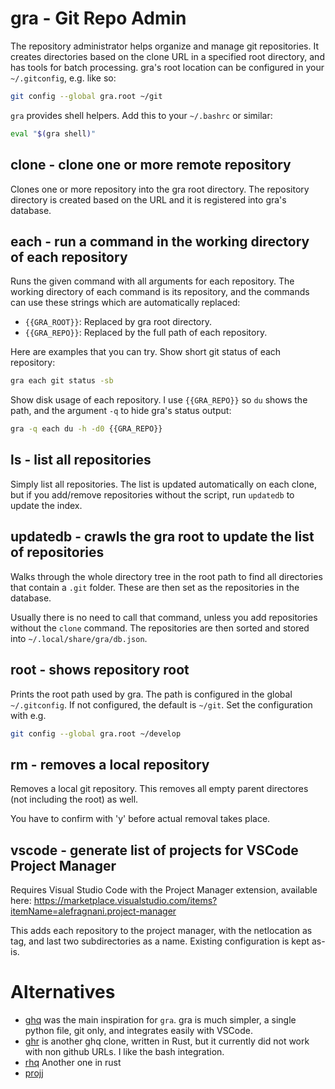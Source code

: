 # gra - Git Repo Admin

The repository administrator helps organize and manage git repositories. It creates directories
based on the clone URL in a specified root directory, and has tools for batch processing.
gra's root location can be configured in your `~/.gitconfig`, e.g. like so:

```sh
git config --global gra.root ~/git
```

`gra` provides shell helpers. Add this to your `~/.bashrc` or similar:

```sh
eval "$(gra shell)"
```

## clone - clone one or more remote repository

Clones one or more repository into the gra root directory. The
repository directory is created based on the URL and it is registered into
gra's database.

## each - run a command in the working directory of each repository

Runs the given command with all arguments for each repository. The working directory of each command
is its repository, and the commands can use these strings which are automatically replaced:

* `{{GRA_ROOT}}`: Replaced by gra root directory.
* `{{GRA_REPO}}`: Replaced by the full path of each repository.

Here are examples that you can try. Show short git status of each repository:

```sh
gra each git status -sb
```

Show disk usage of each repository. I use `{{GRA_REPO}}` so `du` shows the path, and the argument `-q`
to hide gra's status output:

```sh
gra -q each du -h -d0 {{GRA_REPO}}
```

## ls - list all repositories

Simply list all repositories. The list is updated automatically on each clone,
but if you add/remove repositories without the script, run `updatedb` to
update the index.

## updatedb - crawls the gra root to update the list of repositories

Walks through the whole directory tree in the root path to find all
directories that contain a `.git` folder. These are then set as the repositories
in the database.

Usually there is no need to call that command, unless you add repositories without
the `clone` command. The repositories are then sorted and stored into
`~/.local/share/gra/db.json`.

## root - shows repository root

Prints the root path used by gra. The path is configured in the global
`~/.gitconfig`. If not configured, the default is `~/git`. Set the
configuration with e.g.

```sh
git config --global gra.root ~/develop
```

## rm - removes a local repository

Removes a local git repository. This removes all empty parent directores (not including
the root) as well.

You have to confirm with 'y' before actual removal takes place.

## vscode - generate list of projects for VSCode Project Manager

Requires Visual Studio Code with the Project Manager extension, available here:
https://marketplace.visualstudio.com/items?itemName=alefragnani.project-manager

This adds each repository to the project manager, with the netlocation as tag,
and last two subdirectories as a name. Existing configuration is kept as-is.


# Alternatives

* [ghq](https://github.com/x-motemen/ghq) was the main inspiration for `gra`. gra is much simpler,
  a single python file, git only, and integrates easily with VSCode.
* [ghr](https://github.com/siketyan/ghr) is another ghq clone, written in Rust, but it currently
  did not work with non github URLs. I like the bash integration.
* [rhq](https://github.com/ubnt-intrepid/rhq) Another one in rust
* [projj](https://github.com/popomore/projj)
